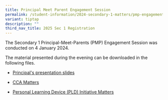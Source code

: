 ```yaml
---
title: Principal Meet Parent Engagement Session
permalink: /student-information/2024-secondary-1-matters/pmp-engagement/
variant: tiptap
description: ""
third_nav_title: 2025 Sec 1 Registration
---
```

<p>The Secondary 1 Principal-Meet-Parents (PMP) Engagement Session was conducted on 4 January 2024.</p><p>The material presented during the evening can be downloaded in the following files.</p><ul data-tight="true" class="tight"><li><p><a href="/files/PMP Materials/Sec 1 PMP (4 Jan 2024)/Principal_s_presentation.pdf" rel="noopener noreferrer nofollow" target="_blank">Principal's presentation slides</a></p></li><li><p><a href="/files/PMP Materials/Sec 1 PMP (4 Jan 2024)/CCA_Matters.pdf" rel="noopener noreferrer nofollow" target="_blank">CCA Matters</a></p></li><li><p><a href="/files/PMP Materials/Sec 1 PMP (4 Jan 2024)/NDLP___Parent_Engagement_4_Jan_2024__For_Parents_.pdf" rel="noopener noreferrer nofollow" target="_blank">Personal Learning Device (PLD) Initiative Matters</a></p></li></ul><p></p>